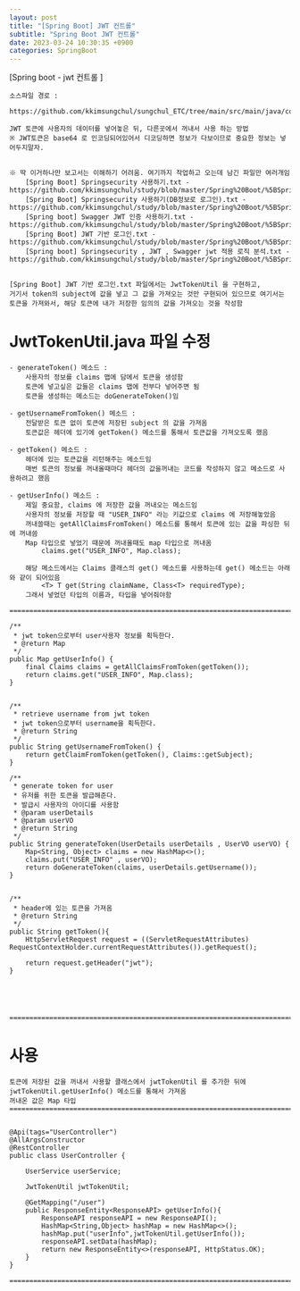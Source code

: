 ```yaml
---
layout: post
title: "[Spring Boot] JWT 컨트롤"
subtitle: "Spring Boot JWT 컨트롤"
date: 2023-03-24 10:30:35 +0900
categories: SpringBoot
---
```

[Spring boot - jwt 컨트롤 ]
	
	소스파일 경로 : 
		https://github.com/kkimsungchul/sungchul_ETC/tree/main/src/main/java/com/sungchul/etc/config
	
	JWT 토큰에 사용자의 데이터를 넣어놓은 뒤, 다른곳에서 꺼내서 사용 하는 방법
	※ JWT토큰은 base64 로 인코딩되어있어서 디코딩하면 정보가 다보이므로 중요한 정보는 넣어두지말자.


	※ 딱 이거하나만 보고서는 이해하기 어려움. 여기까지 작업하고 오는데 남긴 파일만 여러개임
		[Spring Boot] Springsecurity 사용하기.txt - https://github.com/kkimsungchul/study/blob/master/Spring%20Boot/%5BSpring%20Boot%5D%20Springsecurity%20%EC%82%AC%EC%9A%A9%ED%95%98%EA%B8%B0.txt
		[Spring Boot] Springsecurity 사용하기(DB정보로 로그인).txt - https://github.com/kkimsungchul/study/blob/master/Spring%20Boot/%5BSpring%20Boot%5D%20Springsecurity%20%EC%82%AC%EC%9A%A9%ED%95%98%EA%B8%B0(DB%EC%A0%95%EB%B3%B4%EB%A1%9C%20%EB%A1%9C%EA%B7%B8%EC%9D%B8).txt
		[Spring boot] Swagger JWT 인증 사용하기.txt - https://github.com/kkimsungchul/study/blob/master/Spring%20Boot/%5BSpring%20boot%5D%20Swagger%20JWT%20%EC%9D%B8%EC%A6%9D%20%EC%82%AC%EC%9A%A9%ED%95%98%EA%B8%B0.txt
		[Spring Boot] JWT 기반 로그인.txt - https://github.com/kkimsungchul/study/blob/master/Spring%20Boot/%5BSpring%20Boot%5D%20JWT%20%EA%B8%B0%EB%B0%98%20%EB%A1%9C%EA%B7%B8%EC%9D%B8.txt
		[Spring boot] Springsecurity , JWT , Swagger jwt 적용 로직 분석.txt - https://github.com/kkimsungchul/study/blob/master/Spring%20Boot/%5BSpring%20boot%5D%20Springsecurity%20%2C%20JWT%20%2C%20Swagger%20jwt%20%EC%A0%81%EC%9A%A9%20%EB%A1%9C%EC%A7%81%20%EB%B6%84%EC%84%9D.txt
		

	[Spring Boot] JWT 기반 로그인.txt 파일에서는 JwtTokenUtil 을 구현하고, 
	거기서 token의 subject에 값을 넣고 그 값을 가져오는 것만 구현되어 있으므로 여기서는
	토큰을 가져와서, 해당 토큰에 내가 저장한 임의의 값을 가져오는 것을 작성함

# JwtTokenUtil.java 파일 수정
	
	
	- generateToken() 메소드 : 
		사용자의 정보를 claims 맵에 담에서 토큰을 생성함
		토큰에 넣고싶은 값들은 claims 맵에 전부다 넣어주면 됨
		토큰을 생성하는 메소드는 doGenerateToken()임
		
	- getUsernameFromToken() 메소드 : 
		전달받은 토큰 없이 토큰에 저장된 subject 의 값을 가져옴
		토큰값은 헤더에 있기에 getToken() 메소드를 통해서 토큰값을 가져오도록 했음
	
	- getToken() 메소드 : 
		헤더에 있는 토큰값을 리턴해주는 메소드임
		매번 토큰의 정보를 꺼내올때마다 헤더의 값을꺼내는 코드를 작성하지 않고 메소드로 사용하려고 했음
	
	- getUserInfo() 메소드 : 
		제일 중요함, claims 에 저장한 값을 꺼내오는 메소드임
		사용자의 정보를 저장할 때 "USER_INFO" 라는 키값으로 claims 에 저장해놓았음
		꺼내쓸때는 getAllClaimsFromToken() 메소드를 통해서 토큰에 있는 값을 파싱한 뒤에 꺼내씀
		Map 타입으로 넣었기 때문에 꺼내올때도 map 타입으로 꺼내옴
			claims.get("USER_INFO", Map.class);
		
		해당 메소드에서는 Claims 클래스의 get() 메소드를 사용하는데 get() 메소드는 아래와 같이 되어있음
			<T> T get(String claimName, Class<T> requiredType);
		그래서 넣었던 타입의 이름과, 타입을 넣어줘야함

	=================================================================================================================

    /**
     * jwt token으로부터 user사용자 정보를 획득한다.
     * @return Map
     */
    public Map getUserInfo() {
        final Claims claims = getAllClaimsFromToken(getToken());
        return claims.get("USER_INFO", Map.class);
    }


	/**
     * retrieve username from jwt token
     * jwt token으로부터 username을 획득한다.
     * @return String
     */
    public String getUsernameFromToken() {
        return getClaimFromToken(getToken(), Claims::getSubject);
    }

    /**
     * generate token for user
     * 유저를 위한 토큰을 발급해준다.
     * 발급시 사용자의 아이디를 사용함
     * @param userDetails
     * @param userVO
     * @return String
     */
    public String generateToken(UserDetails userDetails , UserVO userVO) {
        Map<String, Object> claims = new HashMap<>();
        claims.put("USER_INFO" , userVO);
        return doGenerateToken(claims, userDetails.getUsername());
    }
	
	
    /**
     * header에 있는 토큰을 가져옴
     * @return String
     */
    public String getToken(){
        HttpServletRequest request = ((ServletRequestAttributes) RequestContextHolder.currentRequestAttributes()).getRequest();

        return request.getHeader("jwt");
    }





	=================================================================================================================


	
# 사용
	
	토큰에 저장된 값을 꺼내서 사용할 클래스에서 jwtTokenUtil 를 추가한 뒤에 jwtTokenUtil.getUserInfo() 메소드를 통해서 가져옴
	꺼내온 값은 Map 타입
	=================================================================================================================


	@Api(tags="UserController")
	@AllArgsConstructor
	@RestController
	public class UserController {

		UserService userService;

		JwtTokenUtil jwtTokenUtil;

		@GetMapping("/user")
		public ResponseEntity<ResponseAPI> getUserInfo(){
			ResponseAPI responseAPI = new ResponseAPI();
			HashMap<String,Object> hashMap = new HashMap<>();
			hashMap.put("userInfo",jwtTokenUtil.getUserInfo());
			responseAPI.setData(hashMap);
			return new ResponseEntity<>(responseAPI, HttpStatus.OK);
		}
	}

	=================================================================================================================
